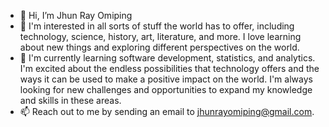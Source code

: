 - 👋 Hi, I’m Jhun Ray Omiping
- 👀 I'm interested in all sorts of stuff the world has to offer, including technology, science, history, art, literature, and more. I love learning about new things and exploring different perspectives on the world.
- 🌱 I'm currently learning software development, statistics, and analytics. I'm excited about the endless possibilities that technology offers and the ways it can be used to make a positive impact on the world. I'm always looking for new challenges and opportunities to expand my knowledge and skills in these areas.
- 📫 Reach out to me by sending an email to jhunrayomiping@gmail.com.

<!---
-------------
--->
